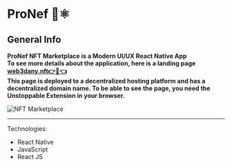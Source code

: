 # ProNef 📱⚛️

## General Info
**ProNef NFT Marketplace is a Modern UI/UX React Native App** <br>
**To see more details about the application, here is a landing page <a href="https://www.web3dany.nft" target="_blank" >web3dany.nft👉🎯👈</a> <br>
This page is deployed to a decentralized hosting platform and has a decentralized domain name.
To be able to see the page, you need the Unstoppable Extension in your browser.**

![NFT Marketplace](https://i.ibb.co/X5kYdvB/image.png)
***

Technologies:
- React Native
- JavaScript
- React JS

